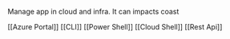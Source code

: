 Manage app in cloud and infra. It can impacts coast

[[Azure Portal]]
[[CLI]]
[[Power Shell]]
[[Cloud Shell]]
[[Rest Api]]

